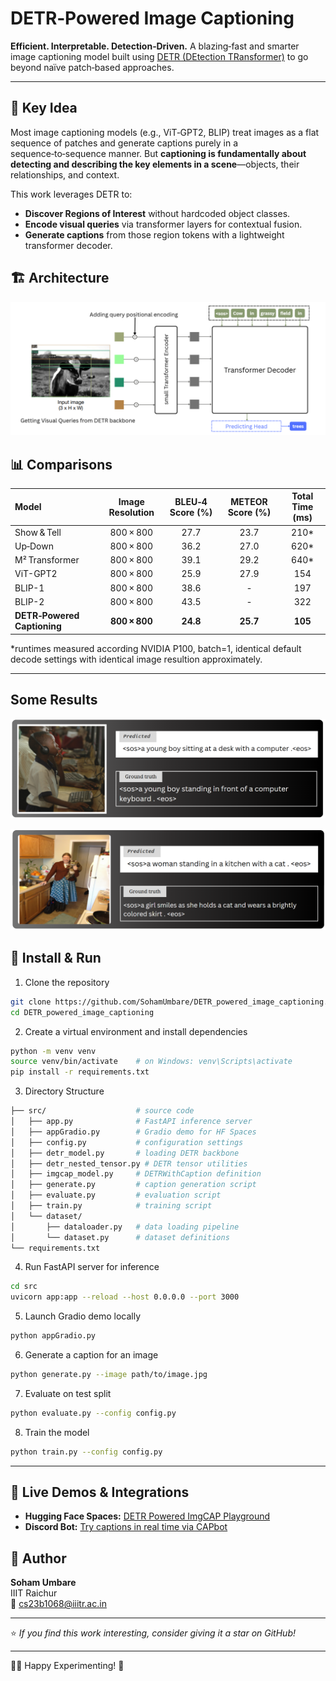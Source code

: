 # DETR‑Powered Image Captioning
**Efficient. Interpretable. Detection‑Driven.**
A blazing‑fast and smarter image captioning model built using [DETR (DEtection TRansformer)](https://arxiv.org/abs/2005.12872) to go beyond naïve patch‑based approaches.

---

## 🚀 Key Idea
Most image captioning models (e.g., ViT‑GPT2, BLIP) treat images as a flat sequence of patches and generate captions purely in a sequence‑to‑sequence manner. But **captioning is fundamentally about detecting and describing the key elements in a scene**—objects, their relationships, and context.

This work leverages DETR to:
- **Discover Regions of Interest** without hardcoded object classes.
- **Encode visual queries** via transformer layers for contextual fusion.
- **Generate captions** from those region tokens with a lightweight transformer decoder.

## 🏗️ Architecture
![](architecture.png)


## 📊 Comparisons 

| Model                       | Image Resolution | BLEU‑4 Score (%) | METEOR Score (%) | Total Time (ms) |
| :-------------------------- | :--------------: | :--------------: | :--------------: | :-------------:  |
| Show & Tell             |     800 × 800    |       27.7       |       23.7       |       210*       |
| Up‑Down                 |     800 × 800    |       36.2       |       27.0       |       620*       |
| M² Transformer          |     800 × 800    |       39.1       |       29.2       |       640*       |
| ViT-GPT2          |     800 × 800    |       25.9       |       27.9       |       154       |
| BLIP-1          |     800 × 800    |       38.6       |       -       |       197       |
| BLIP-2          |     800 × 800    |       43.5       |       -        |       322       |
| **DETR‑Powered Captioning** |     **800 × 800**    |       **24.8**       |       **25.7**       |       **105**       |

*runtimes measured according NVIDIA P100, batch=1, identical default decode settings with identical image resultion approximately.


---

## Some Results 
![](Results/boy_computer.png)

![](Results/women_with_cat.png)


## 🧰 Install & Run

1. Clone the repository
```bash
git clone https://github.com/SohamUmbare/DETR_powered_image_captioning.git
cd DETR_powered_image_captioning
```

2. Create a virtual environment and install dependencies
```bash
python -m venv venv
source venv/bin/activate    # on Windows: venv\Scripts\activate
pip install -r requirements.txt
```

3. Directory Structure
```bash
├── src/                    # source code
│   ├── app.py              # FastAPI inference server
│   ├── appGradio.py        # Gradio demo for HF Spaces
│   ├── config.py           # configuration settings
│   ├── detr_model.py       # loading DETR backbone
│   ├── detr_nested_tensor.py # DETR tensor utilities
│   ├── imgcap_model.py     # DETRWithCaption definition
│   ├── generate.py         # caption generation script
│   ├── evaluate.py         # evaluation script
│   ├── train.py            # training script
│   └── dataset/
│       ├── dataloader.py   # data loading pipeline
│       └── dataset.py      # dataset definitions
└── requirements.txt
```

4. Run FastAPI server for inference
```bash
cd src
uvicorn app:app --reload --host 0.0.0.0 --port 3000
```

5. Launch Gradio demo locally
```bash
python appGradio.py
```

6. Generate a caption for an image
```bash
python generate.py --image path/to/image.jpg
```

7. Evaluate on test split
```bash
python evaluate.py --config config.py
```

8. Train the model 
```bash
python train.py --config config.py
```

---

## 🤖 Live Demos & Integrations
- **Hugging Face Spaces:** [DETR Powered ImgCAP Playground](https://huggingface.co/spaces/SohamUmbare/DETR_powered_imgCAP)
- **Discord Bot:** [Try captions in real time via CAPbot](https://github.com/theSohamTUmbare/CAPbot)


## 👤 Author

**Soham Umbare**  
IIIT Raichur  
📧 cs23b1068@iiitr.ac.in

---

⭐ _If you find this work interesting, consider giving it a star on GitHub!_

---
🧑‍💻 Happy Experimenting! 🔬
